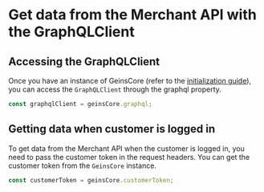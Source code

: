 # Get data from the Merchant API with the GraphQLClient

## Accessing the GraphQLClient

Once you have an instance of GeinsCore (refer to the [initialization guide](../../packages/core/)), you can access the `GraphQLClient` through the graphql property.

```typescript
const graphqlClient = geinsCore.graphql;
```

## Getting data when customer is logged in

To get data from the Merchant API when the customer is logged in, you need to pass the customer token in the request headers. You can get the customer token from the `GeinsCore` instance.

```typescript
const customerToken = geinsCore.customerToken;
```
